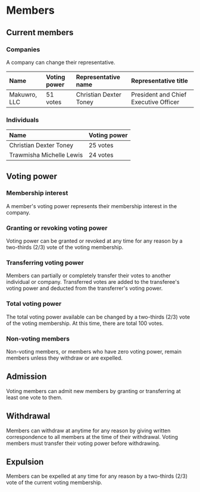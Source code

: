 # Members
## Current members
### Companies
A company can change their representative. 

| Name | Voting power | Representative name | Representative title |
| :- | :- | :- | :- |
| Makuwro, LLC | 51 votes | Christian Dexter Toney | President and Chief Executive Officer |

### Individuals
| Name | Voting power |
| :- | :- |
| Christian Dexter Toney | 25 votes | 
| Trawmisha Michelle Lewis | 24 votes | 

## Voting power
### Membership interest
A member's voting power represents their membership interest in the company.

### Granting or revoking voting power
Voting power can be granted or revoked at any time for any reason by a two-thirds (2/3) vote of the voting membership.

### Transferring voting power
Members can partially or completely transfer their votes to another individual or company. Transferred votes are added to the transferee's voting power and deducted from the transferrer's voting power.

### Total voting power
The total voting power available can be changed by a two-thirds (2/3) vote of the voting membership. At this time, there are total 100 votes.

### Non-voting members
Non-voting members, or members who have zero voting power, remain members unless they withdraw or are expelled.

## Admission
Voting members can admit new members by granting or transferring at least one vote to them. 

## Withdrawal
Members can withdraw at anytime for any reason by giving written correspondence to all members at the time of their withdrawal. Voting members must transfer their voting power before withdrawing. 

## Expulsion
Members can be expelled at any time for any reason by a two-thirds (2/3) vote of the current voting membership. 
